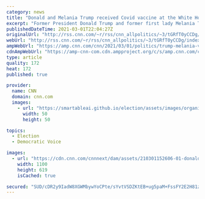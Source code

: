 ```yaml
---
category: news
title: "Donald and Melania Trump received Covid vaccine at the White House in January"
excerpt: "Former President Donald Trump and former first lady Melania Trump received the Covid-19 vaccine at the White House in January, a Trump adviser told CNN on Monday.\n    \n"
publishedDateTime: 2021-03-01T22:04:27Z
originalUrl: "http://rss.cnn.com/~r/rss/cnn_allpolitics/~3/tGRfT0yCCDg/index.html"
webUrl: "http://rss.cnn.com/~r/rss/cnn_allpolitics/~3/tGRfT0yCCDg/index.html"
ampWebUrl: "https://amp.cnn.com/cnn/2021/03/01/politics/trump-melania-vaccinated-white-house/index.html"
cdnAmpWebUrl: "https://amp-cnn-com.cdn.ampproject.org/c/s/amp.cnn.com/cnn/2021/03/01/politics/trump-melania-vaccinated-white-house/index.html"
type: article
quality: 172
heat: 172
published: true

provider:
  name: CNN
  domain: cnn.com
  images:
    - url: "https://smartableai.github.io/election/assets/images/organizations/cnn.com-50x50.jpg"
      width: 50
      height: 50

topics:
  - Election
  - Democratic Voice

images:
  - url: "https://cdn.cnn.com/cnnnext/dam/assets/210301152606-01-donald-melania-trump-super-tease.jpg"
    width: 1100
    height: 619
    isCached: true

secured: "SUD/cDR2y9IadW8XGWMbywYoCPte/sYvtVSDZKtEB+ug5paM+FssFY2E2H81zDSL0/+7sOnl5dodroXTES2VTR2+XGO7BwfL0hc61UGYgXFbtVptYMMr4Vq7uHGveSInwr8nXEcMfDYZWEP331aWkJufTI3ekvoICF9PjTMEb97vYchynBEVaM+/AmkYeaXEYC3hs4UCBzLGHycT1NElgiOOMrXfN4a8NdZ2umge0pKStQowPkcZ9b6c/nYvCpM23sNlr0GWZG96JVkAVjtWcJoZdJFL5A+PfDnMFwPYByO/Jc0qboiD2GVYrRMq4qeYMv6s7oMx1xkk+vL6Yb3CjtjAMdqQ+kxjfCcsWFZ1rhk=;V3LhhIYLRF1SMk2Q2Ksolg=="
---
```


